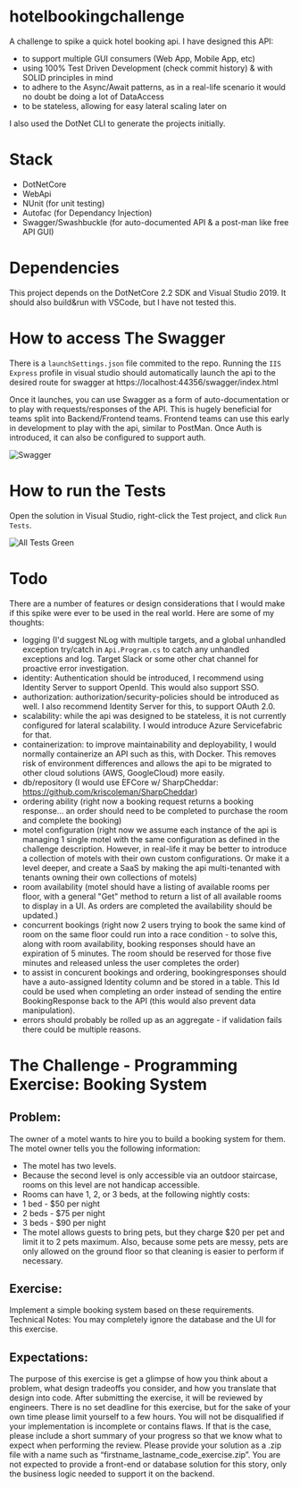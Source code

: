 # hotelbookingchallenge
A challenge to spike a quick hotel booking api. I have designed this API:
- to support multiple GUI consumers (Web App, Mobile App, etc)
- using 100% Test Driven Development (check commit history) & with SOLID principles in mind
- to adhere to the Async/Await patterns, as in a real-life scenario it would no doubt be doing a lot of DataAccess
- to be stateless, allowing for easy lateral scaling later on

I also used the DotNet CLI to generate the projects initially. 

# Stack
- DotNetCore 
- WebApi
- NUnit (for unit testing)
- Autofac (for Dependancy Injection)
- Swagger/Swashbuckle (for auto-documented API & a post-man like free API GUI) 

# Dependencies 
This project depends on the DotNetCore 2.2 SDK and Visual Studio 2019. It should also build&run with VSCode, but I have not tested this. 

# How to access The Swagger
There is a `launchSettings.json` file commited to the repo. Running the `IIS Express` profile in visual studio should automatically 
launch the api to the desired route for swagger at https://localhost:44356/swagger/index.html

Once it launches, you can use Swagger as a form of auto-documentation or to play with requests/responses of the API. This is hugely
beneficial for teams split into Backend/Frontend teams. Frontend teams can use this early in development to play with the api, similar to PostMan.
Once Auth is introduced, it can also be configured to support auth.

![Swagger](https://imgur.com/Oa88Y3w.jpg)

# How to run the Tests
Open the solution in Visual Studio, right-click the Test project, and click `Run Tests`. 

![All Tests Green](https://imgur.com/EehBf2L.jpg)

# Todo
There are a number of features or design considerations that I would make if this spike were ever to be used in the real world. Here are some of my thoughts:
- logging (I'd suggest NLog with multiple targets, and a global unhandled exception try/catch in `Api.Program.cs` to catch any unhandled exceptions and log. Target Slack or some other chat channel for proactive error investigation.
- identity: Authentication should be introduced, I recommend using Identity Server to support OpenId. This would also support SSO.
- authorization: authorization/security-policies should be introduced as well. I also recommend Identity Server for this, to support OAuth 2.0. 
- scalability: while the api was designed to be stateless, it is not currently configured for lateral scalability. I would introduce Azure Servicefabric for that. 
- containerization: to improve maintainability and deployability, I would normally containerize an API such as this, with Docker. This removes risk of environment differences and allows the api to be migrated to other cloud solutions (AWS, GoogleCloud) more easily.
- db/repository (I would use EFCore w/ SharpCheddar: https://github.com/kriscoleman/SharpCheddar) 
- ordering ability (right now a booking request returns a booking response... 
an order should need to be completed to purchase the room and complete the booking) 
- motel configuration (right now we assume each instance of the api is managing 1 single motel with the same configuration
as defined in the challenge description. However, in real-life it may be better to introduce a collection of motels with their own custom configurations. 
Or make it a level deeper, and create a SaaS by making the api multi-tenanted with tenants owning their own collections of motels)
- room availability (motel should have a listing of available rooms per floor, with a general "Get" method to return a list of all 
available rooms to display in a UI. As orders are completed the availability should be updated.)
- concurrent bookings (right now 2 users trying to book the same kind of room on the same floor could run into a race condition - to solve this, along with room availability,
booking responses should have an expiration of 5 minutes. The room should be reserved for those five minutes and released unless the user completes the order)
- to assist in concurent bookings and ordering, bookingresponses should have a auto-assigned Identity column and be stored in a table.
This Id could be used when completing an order instead of sending the entire BookingResponse back to the API (this would also prevent data manipulation).
- errors should probably be rolled up as an aggregate - if validation fails there could be multiple reasons. 

# The Challenge - Programming Exercise: Booking System

## Problem:

The owner of a motel wants to hire you to build a booking system for them. The motel owner
tells you the following information:
- The motel has two levels.
- Because the second level is only accessible via an outdoor staircase, rooms on this level
are not handicap accessible.
- Rooms can have 1, 2, or 3 beds, at the following nightly costs:
 - 1 bed - $50 per night
 - 2 beds - $75 per night
 - 3 beds - $90 per night
- The motel allows guests to bring pets, but they charge $20 per pet and limit it to 2 pets
maximum. Also, because some pets are messy, pets are only allowed on the ground
floor so that cleaning is easier to perform if necessary.

## Exercise:
Implement a simple booking system based on these requirements.
Technical Notes:
You may completely ignore the database and the UI for this exercise.

## Expectations:
The purpose of this exercise is get a glimpse of how you think about a problem, what design
tradeoffs you consider, and how you translate that design into code. After submitting the
exercise, it will be reviewed by engineers.
There is no set deadline for this exercise, but for the sake of your own time please limit yourself
to a few hours.
You will not be disqualified if your implementation is incomplete or contains flaws. If that is the
case, please include a short summary of your progress so that we know what to expect when
performing the review.
Please provide your solution as a .zip file with a name such as
“firstname_lastname_code_exercise.zip”. You are not expected to provide a front-end or
database solution for this story, only the business logic needed to support it on the backend.
